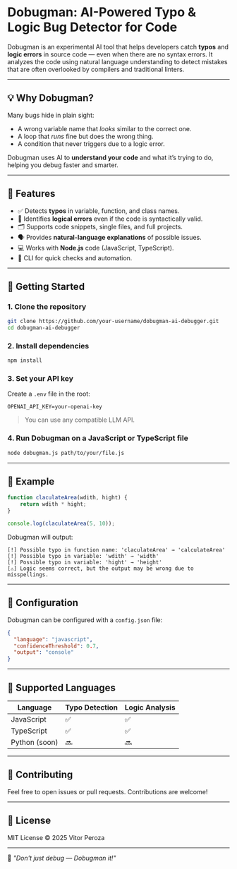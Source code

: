 # Dobugman: AI-Powered Typo & Logic Bug Detector for Code

Dobugman is an experimental AI tool that helps developers catch **typos** and **logic errors** in source code — even when there are no syntax errors. It analyzes the code using natural language understanding to detect mistakes that are often overlooked by compilers and traditional linters.

---

## 💡 Why Dobugman?

Many bugs hide in plain sight:

- A wrong variable name that *looks* similar to the correct one.
- A loop that *runs* fine but does the wrong thing.
- A condition that never triggers due to a logic error.

Dobugman uses AI to **understand your code** and what it’s trying to do, helping you debug faster and smarter.

---

## 🧠 Features

- ✅ Detects **typos** in variable, function, and class names.
- 🧠 Identifies **logical errors** even if the code is syntactically valid.
- 🗂️ Supports code snippets, single files, and full projects.
- 🗣️ Provides **natural-language explanations** of possible issues.
- 💻 Works with **Node.js** code (JavaScript, TypeScript).
- 🔄 CLI for quick checks and automation.

---

## 🚀 Getting Started

### 1. Clone the repository

```bash
git clone https://github.com/your-username/dobugman-ai-debugger.git
cd dobugman-ai-debugger
```

### 2. Install dependencies

```bash
npm install
```

### 3. Set your API key

Create a `.env` file in the root:

```env
OPENAI_API_KEY=your-openai-key
```

> You can use any compatible LLM API.

### 4. Run Dobugman on a JavaScript or TypeScript file

```bash
node dobugman.js path/to/your/file.js
```

---

## 📂 Example

```js
function claculateArea(wdith, hight) {
    return wdith * hight;
}

console.log(claculateArea(5, 10));
```

Dobugman will output:

```
[!] Possible typo in function name: 'claculateArea' → 'calculateArea'
[!] Possible typo in variable: 'wdith' → 'width'
[!] Possible typo in variable: 'hight' → 'height'
[⚠] Logic seems correct, but the output may be wrong due to misspellings.
```

---

## 🔧 Configuration

Dobugman can be configured with a `config.json` file:

```json
{
  "language": "javascript",
  "confidenceThreshold": 0.7,
  "output": "console"
}
```

---

## 🧪 Supported Languages

| Language     | Typo Detection | Logic Analysis |
|--------------|----------------|----------------|
| JavaScript   | ✅              | ✅              |
| TypeScript   | ✅              | ✅              |
| Python (soon)| 🔜              | 🔜              |

---

## 🤝 Contributing

Feel free to open issues or pull requests. Contributions are welcome!

---

## 📄 License

MIT License © 2025 Vitor Peroza

---

🧠 *"Don't just debug — Dobugman it!"*
